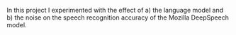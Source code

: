 In this project I experimented with the effect of a) the language model and b) the noise on the speech recognition accuracy of the Mozilla DeepSpeech model. 
